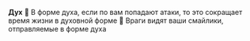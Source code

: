 **Дух**
:small_orange_diamond: В форме духа, если по вам попадают атаки, то это сокращает время жизни в духовной форме
:small_orange_diamond: Враги видят ваши смайлики, отправляемые в форме духа
